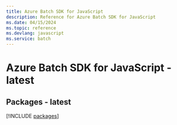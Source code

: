 ```yaml
---
title: Azure Batch SDK for JavaScript
description: Reference for Azure Batch SDK for JavaScript
ms.date: 04/15/2024
ms.topic: reference
ms.devlang: javascript
ms.service: batch
---
```

# Azure Batch SDK for JavaScript - latest
## Packages - latest
[!INCLUDE [packages](batch-index.md)]